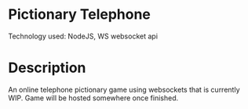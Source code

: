 # Pictionary Telephone
Technology used: NodeJS, WS websocket api

# Description
An online telephone pictionary game using websockets that is currently WIP.
Game will be hosted somewhere once finished.
